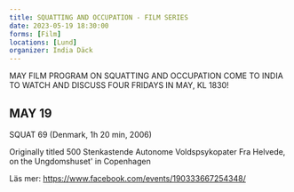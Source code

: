 ```yaml
---
title: SQUATTING AND OCCUPATION - FILM SERIES
date: 2023-05-19 18:30:00
forms: [Film]
locations: [Lund]
organizer: India Däck
---
```

MAY FILM PROGRAM ON SQUATTING AND OCCUPATION
COME TO INDIA TO WATCH AND DISCUSS  FOUR FRIDAYS IN MAY, KL 1830!

## MAY 19

SQUAT 69 (Denmark, 1h 20 min, 2006)

Originally titled 500 Stenkastende Autonome Voldspsykopater Fra Helvede, on the Ungdomshuset' in Copenhagen

Läs mer: https://www.facebook.com/events/190333667254348/
